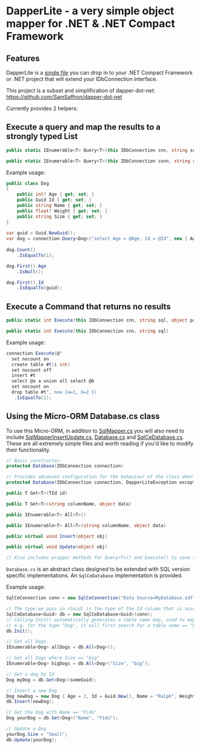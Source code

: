 DapperLite - a very simple object mapper for .NET & .NET Compact Framework
==========================================================================

Features
--------
DapperLite is a [single file](https://github.com/ryankirkman/DapperLite/blob/master/DapperLite.NETCF35/SqlMapper.cs) you can drop in to your .NET Compact Framework or .NET project that will extend your IDbConnection interface.

This project is a subset and simplification of dapper-dot-net: https://github.com/SamSaffron/dapper-dot-net

Currently provides 2 helpers:

Execute a query and map the results to a strongly typed List
------------------------------------------------------------

```csharp
public static IEnumerable<T> Query<T>(this IDbConnection cnn, string sql, object param)

public static IEnumerable<T> Query<T>(this IDbConnection conn, string sql)
```

Example usage:

```csharp
public class Dog
{
    public int? Age { get; set; }
    public Guid Id { get; set; }
    public string Name { get; set; }
    public float? Weight { get; set; }
    public string Size { get; set; }
}            
            
var guid = Guid.NewGuid();
var dog = connection.Query<Dog>("select Age = @Age, Id = @Id", new { Age = (int?)null, Id = guid });
            
dog.Count()
    .IsEqualTo(1);

dog.First().Age
    .IsNull();

dog.First().Id
    .IsEqualTo(guid);
```

Execute a Command that returns no results
-----------------------------------------

```csharp
public static int Execute(this IDbConnection cnn, string sql, object param, IDbTransaction transaction)

public static int Execute(this IDbConnection cnn, string sql)
```

Example usage:

```csharp
connection.Execute(@"
  set nocount on 
  create table #t(i int) 
  set nocount off 
  insert #t 
  select @a a union all select @b 
  set nocount on 
  drop table #t", new {a=1, b=2 })
   .IsEqualTo(2);
```


Using the Micro-ORM Database.cs class
-------------------------------------

To use this Micro-ORM, in addition to [SqlMapper.cs](https://github.com/ryankirkman/DapperLite/blob/master/DapperLite.NETCF35/SqlMapper.cs) you will also need to include [SqlMapperInsertUpdate.cs](https://github.com/ryankirkman/DapperLite/blob/master/DapperLite.NETCF35/SqlMapperInsertUpdate.cs), [Database.cs](https://github.com/ryankirkman/DapperLite/blob/master/DapperLite.NETCF35/Database.cs) and [SqlCeDatabase.cs](https://github.com/ryankirkman/DapperLite/blob/master/DapperLite.NETCF35/SqlCeDatabase.cs). These are all extremely simple files and worth reading if you'd like to modify their functionality.

```csharp
// Basic constructor.
protected Database(IDbConnection connection)

// Provides advanced configuration for the behaviour of the class when Exceptions are encountered.
protected Database(IDbConnection connection, DapperLiteException exceptionHandler, bool throwExceptions)

public T Get<T>(TId id)

public T Get<T>(string columnName, object data)

public IEnumerable<T> All<T>()

public IEnumerable<T> All<T>(string columnName, object data)

public virtual void Insert(object obj)

public virtual void Update(object obj)

// Also includes wrapper methods for Query<T>() and Execute() to save typing.
```

`Database.cs` is an abstract class designed to be extended with SQL version specific implementations. An `SqlCeDatabase` implementation is provided.

Example usage:

```csharp
SqlCeConnection conn = new SqlCeConnection("Data Source=MyDatabase.sdf");

// The type we pass in (Guid) is the type of the Id column that is assumed to be present in every table.
SqlCeDatabase<Guid> db = new SqlCeDatabase<Guid>(conn);
// Calling Init() automatically generates a table name map, used to map type names to table names.
// e.g. for the type "Dog", it will first search for a table name == "Dog", then (pluralized) "Dogs"
db.Init();

// Get all Dogs.
IEnumerable<Dog> allDogs = db.All<Dog>();

// Get all Dogs where Size == "big"
IEnumerable<Dog> bigDogs = db.All<Dog>("Size", "big");

// Get a dog by Id
Dog myDog = db.Get<Dog>(someGuid);

// Insert a new Dog
Dog newDog = new Dog { Age = 3, Id = Guid.New(), Name = "Ralph", Weight = 12.3, Size = "Small" };
db.Insert(newDog);

// Get the Dog with Name == "Fido"
Dog yourDog = db.Get<Dog>("Name", "Fido");

// Update a Dog
yourDog.Size = "Small";
db.Update(yourDog);
```

